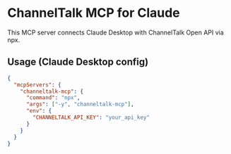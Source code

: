 # ChannelTalk MCP for Claude

This MCP server connects Claude Desktop with ChannelTalk Open API via npx.

## Usage (Claude Desktop config)

```json
{
  "mcpServers": {
    "channeltalk-mcp": {
      "command": "npx",
      "args": ["-y", "channeltalk-mcp"],
      "env": {
        "CHANNELTALK_API_KEY": "your_api_key"
      }
    }
  }
}
